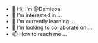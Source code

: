 - 👋 Hi, I’m @Damieoa
- 👀 I’m interested in ...
- 🌱 I’m currently learning ...
- 💞️ I’m looking to collaborate on ...
- 📫 How to reach me ...

<!---
Damieoa/Damieoa is a ✨ special ✨ repository because its `README.md` (this file) appears on your GitHub profile.
You can click the Preview link to take a look at your changes.
--->
